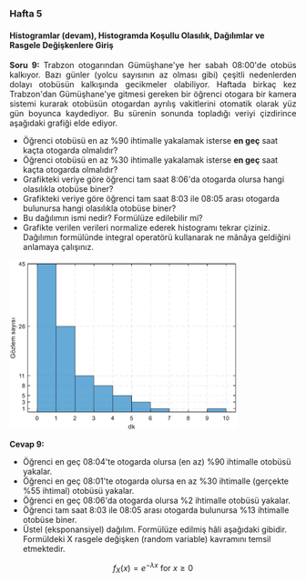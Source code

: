 <h3>Hafta 5</h3>
<h4>Histogramlar (devam), Histogramda Koşullu Olasılık, Dağılımlar ve Rasgele Değişkenlere Giriş</h4>

<p align="justify"><b>Soru 9: </b>Trabzon otogarından Gümüşhane'ye her sabah 08:00'de otobüs kalkıyor. Bazı günler (yolcu sayısının az olması gibi) çeşitli nedenlerden dolayı otobüsün kalkışında gecikmeler olabiliyor. Haftada birkaç kez Trabzon'dan Gümüşhane'ye gitmesi gereken bir öğrenci otogara bir kamera sistemi kurarak otobüsün otogardan ayrılış vakitlerini otomatik olarak yüz gün boyunca kaydediyor. Bu sürenin sonunda topladığı veriyi çizdirince aşağıdaki grafiği elde ediyor.</p>

<ul>
<li>Öğrenci otobüsü en az %90 ihtimalle yakalamak isterse <b>en geç</b> saat kaçta otogarda olmalıdır?</li>
<li>Öğrenci otobüsü en az %30 ihtimalle yakalamak isterse <b>en geç</b> saat kaçta otogarda olmalıdır?</li>
<li>Grafikteki veriye göre öğrenci tam saat 8:06'da otogarda olursa hangi olasılıkla otobüse biner?</li>
<li>Grafikteki veriye göre öğrenci tam saat 8:03 ile 08:05 arası otogarda bulunursa hangi olasılıkla otobüse biner?</li>
<li>Bu dağılımın ismi nedir? Formülüze edilebilir mi?</li>
<li>Grafikte verilen verileri normalize ederek histogramı tekrar çiziniz. Dağılımın formülünde integral operatörü kullanarak ne mânâya geldiğini anlamaya çalışınız.</li>
</li>
</ul>

<img src="../../image/trabzon_gumushane_bus.png" alt="Trabzon Gümüşhane sabah 8 otobüsü histogram" width=400 height=auto>

<p align="justify"><b>Cevap 9:</b></p>

<ul>
    <li>Öğrenci en geç 08:04'te otogarda olursa (en az) %90 ihtimalle otobüsü yakalar.</li>
    <li>Öğrenci en geç 08:01'te otogarda olursa en az %30 ihtimalle (gerçekte %55 ihtimal) otobüsü yakalar.</li>
    <li>Öğrenci en geç 08:06'da otogarda olursa %2 ihtimalle otobüsü yakalar.</li>
    <li>Öğrenci tam saat 8:03 ile 08:05 arası otogarda bulunursa %13 ihtimalle otobüse biner.</li>
    <li>Üstel (eksponansiyel) dağılım. Formülüze edilmiş hâli aşağıdaki gibidir. Formüldeki X rasgele değişken (random variable) kavramını temsil etmektedir.</li>
</ul>

$$f_X(x) = e^{-\lambda x} \text{ for } x \geq 0$$

